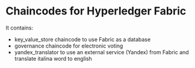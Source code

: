 # Chaincodes for Hyperledger Fabric

It contains:
- key_value_store chaincode to use Fabric as a database
- governance chaincode for electronic voting
- yandex_translator to use an external service (Yandex) from Fabric and translate italina word to english